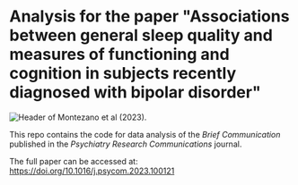 # Analysis for the paper "Associations between general sleep quality and measures of functioning and cognition in subjects recently diagnosed with bipolar disorder"

![Header of Montezano et al (2023).](https://user-images.githubusercontent.com/65104127/234472101-5e04aaee-79b8-4a54-861d-550ec64ad411.png)

This repo contains the code for data analysis of the *Brief Communication* published
in the *Psychiatry Research Communications* journal.

The full paper can be accessed at: https://doi.org/10.1016/j.psycom.2023.100121